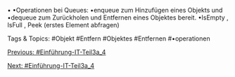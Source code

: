 •
•Operationen bei Queues:
•enqueue zum Hinzufügen eines Objekts und
•dequeue zum Zurückholen und Entfernen eines Objektes bereit.
•IsEmpty , IsFull , Peek (erstes Element abfragen)

   Tags & Topics:
   #Objekt
   #Entfern
   #Objektes
   #Entfernen
   #•operationen

[Previous: #Einführung-IT-Teil3a_4](Einführung-IT-Teil3a_4.md)

[Next: #Einführung-IT-Teil3a_4](Einführung-IT-Teil3a_4.md)